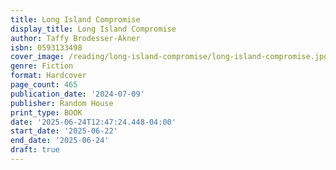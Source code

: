 ```yaml
---
title: Long Island Compromise
display_title: Long Island Compromise
author: Taffy Brodesser-Akner
isbn: 0593133498
cover_image: /reading/long-island-compromise/long-island-compromise.jpg
genre: Fiction
format: Hardcover
page_count: 465
publication_date: '2024-07-09'
publisher: Random House
print_type: BOOK
date: '2025-06-24T12:47:24.448-04:00'
start_date: '2025-06-22'
end_date: '2025-06-24'
draft: true
---
```


